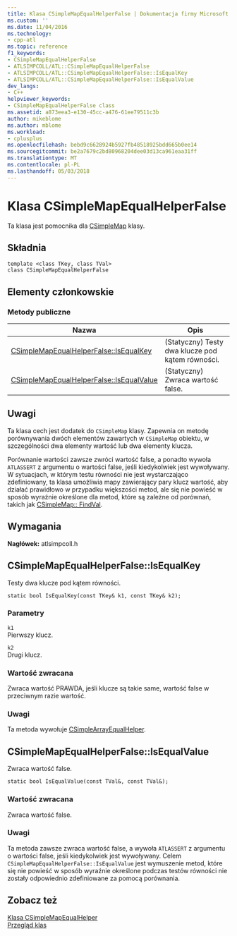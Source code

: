 ```yaml
---
title: Klasa CSimpleMapEqualHelperFalse | Dokumentacja firmy Microsoft
ms.custom: ''
ms.date: 11/04/2016
ms.technology:
- cpp-atl
ms.topic: reference
f1_keywords:
- CSimpleMapEqualHelperFalse
- ATLSIMPCOLL/ATL::CSimpleMapEqualHelperFalse
- ATLSIMPCOLL/ATL::CSimpleMapEqualHelperFalse::IsEqualKey
- ATLSIMPCOLL/ATL::CSimpleMapEqualHelperFalse::IsEqualValue
dev_langs:
- C++
helpviewer_keywords:
- CSimpleMapEqualHelperFalse class
ms.assetid: a873eea3-e130-45cc-a476-61ee79511c3b
author: mikeblome
ms.author: mblome
ms.workload:
- cplusplus
ms.openlocfilehash: bebd9c6628924b5927fb48518925bdd665b0ee14
ms.sourcegitcommit: be2a7679c2bd80968204dee03d13ca961eaa31ff
ms.translationtype: MT
ms.contentlocale: pl-PL
ms.lasthandoff: 05/03/2018
---
```

# <a name="csimplemapequalhelperfalse-class"></a>Klasa CSimpleMapEqualHelperFalse
Ta klasa jest pomocnika dla [CSimpleMap](../../atl/reference/csimplemap-class.md) klasy.  
  
## <a name="syntax"></a>Składnia  
  
```
template <class TKey, class TVal>  
class CSimpleMapEqualHelperFalse
```  
  
## <a name="members"></a>Elementy członkowskie  
  
### <a name="public-methods"></a>Metody publiczne  
  
|Nazwa|Opis|  
|----------|-----------------|  
|[CSimpleMapEqualHelperFalse::IsEqualKey](#isequalkey)|(Statyczny) Testy dwa klucze pod kątem równości.|  
|[CSimpleMapEqualHelperFalse::IsEqualValue](#isequalvalue)|(Statyczny) Zwraca wartość false.|  
  
## <a name="remarks"></a>Uwagi  
 Ta klasa cech jest dodatek do `CSimpleMap` klasy. Zapewnia on metodę porównywania dwóch elementów zawartych w `CSimpleMap` obiektu, w szczególności dwa elementy wartość lub dwa elementy klucza.  
  
 Porównanie wartości zawsze zwróci wartość false, a ponadto wywoła `ATLASSERT` z argumentu o wartości false, jeśli kiedykolwiek jest wywoływany. W sytuacjach, w którym testu równości nie jest wystarczająco zdefiniowany, ta klasa umożliwia mapy zawierający pary klucz wartość, aby działać prawidłowo w przypadku większości metod, ale się nie powieść w sposób wyraźnie określone dla metod, które są zależne od porównań, takich jak [CSimpleMap:: FindVal](../../atl/reference/csimplemap-class.md#findval).  
  
## <a name="requirements"></a>Wymagania  
 **Nagłówek:** atlsimpcoll.h  
  
##  <a name="isequalkey"></a>  CSimpleMapEqualHelperFalse::IsEqualKey  
 Testy dwa klucze pod kątem równości.  
  
```
static bool IsEqualKey(const TKey& k1, const TKey& k2);
```  
  
### <a name="parameters"></a>Parametry  
 `k1`  
 Pierwszy klucz.  
  
 `k2`  
 Drugi klucz.  
  
### <a name="return-value"></a>Wartość zwracana  
 Zwraca wartość PRAWDA, jeśli klucze są takie same, wartość false w przeciwnym razie wartość.  
  
### <a name="remarks"></a>Uwagi  
 Ta metoda wywołuje [CSimpleArrayEqualHelper](../../atl/reference/csimplearrayequalhelper-class.md).  
  
##  <a name="isequalvalue"></a>  CSimpleMapEqualHelperFalse::IsEqualValue  
 Zwraca wartość false.  
  
```
static bool IsEqualValue(const TVal&, const TVal&);
```  
  
### <a name="return-value"></a>Wartość zwracana  
 Zwraca wartość false.  
  
### <a name="remarks"></a>Uwagi  
 Ta metoda zawsze zwraca wartość false, a wywoła `ATLASSERT` z argumentu o wartości false, jeśli kiedykolwiek jest wywoływany. Celem `CSimpleMapEqualHelperFalse::IsEqualValue` jest wymuszenie metod, które się nie powieść w sposób wyraźnie określone podczas testów równości nie zostały odpowiednio zdefiniowane za pomocą porównania.  
  
## <a name="see-also"></a>Zobacz też  
 [Klasa CSimpleMapEqualHelper](../../atl/reference/csimplemapequalhelper-class.md)   
 [Przegląd klas](../../atl/atl-class-overview.md)
